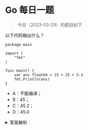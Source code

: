 # Go 每日一题

> 今日（2023-03-29）的题目如下

以下代码输出什么？

```golang
package main

import (
	"fmt"
)

func main() {
	var ans float64 = 15 + 25 + 5.2
	fmt.Println(ans)
}
```

- A：不能编译；
- B：45；
- C：45.2；
- D：45.0

<details>
<summary>答案解析：</summary>
<div>

正确答案：C。

本题涉及到常量表达式的一个知识点。

### 概念

常量表达式是指仅包含常量操作数，且是在编译的时候进行计算的。

而常量，在 Go 语言中又可以分为无类型常量和有类型常量，也可以分为字面值常量和具名常量。说人话？！

通过代码看看：

```golang
const a = 1 + 2 			// a == 3，是无类型常量
const b int8 = 1 + 2 	// b == 3，是有类型常量，类型是 int8

// 而 1、2 这样的就是字面值常量
// a、b 这样的就是具名常量
```

> 无类型常量英文是 untyped constants；具名常量英文是 named constants。

无类型常量也叫类型不确定常量，有类型常量也叫类型确定常量。虽然无类型常量类型不确定，但对于大多数类型不确定值来说，它们各自都有一个默认类型， 除了预声明的`nil`。`nil`是没有默认类型的。（参考 Go101）

- 一个字符串字面量的默认类型是 string 类型。
- 一个布尔字面量的默认类型是 bool 类型。
- 一个整数型字面量的默认类型是 int 类型。
- 一个 rune 字面量的默认类型是 rune（也就是 int32）类型。
- 一个浮点数字面量的默认类型是 float64 类型。
- 如果一个字面量含有虚部字面量，则此字面量的默认类型是 complex128 类型。

### 02 类型推断

大家都知道，Go 能自动进行类型推导。因此，在一些场景下，我们可以使用类型不确定值，而 Go 编译器会自动推断出这些值在特定场景下的类型。

如果根据上下文，没有确定的类型，则编译器会将这些不确定类型值视为它们的默认类型。

以上是 Go 中的隐式类型转换。除了这些情况，Go 是不支持隐式类型转换的，必须进行显示类型转换。

### 03 常量表达式

现在回到题目，说说常量表达式。

在 Go 语言规范中提到，任何在无类型常量上的操作结果是同一个类别的无类型常量，也就是：布尔、整数、浮点数、复数或者字符串常量。如果一个二元运算（非位移）的无类型操作数是不同类的，那么其结果是在如下列表中靠后显示的操作数的类：整数、 rune、浮点数、复数。又该说人话了？！

通过解析题目就明白这段话的意思了。

```golang
var ans float64 = 15 + 25 + 5.2
```

根据这段话，15 + 25 + 5.2 是常量表达式，因为这个表达式的操作数都是无类型的常量，因为其中有 5.2，它的默认类型是浮点型，所以这个常量表达式的结果虽然是无类型的，但默认类型是浮点型。

其实这道题抛开编程语言来说，就是一个常规的数学算式：15 + 25 + 5.2，这么简单的算式相信大家都会。所以，这道题做错了的，大概率是想多了，想复杂了！

当然，也有人说，看到这道题，怕有陷阱，所以想多了。。。

答案解析来自：[https://polarisxu.studygolang.com/posts/go/action/weekly-question-94/](https://polarisxu.studygolang.com/posts/go/action/weekly-question-94/)

---

### 2楼

“如果一个二元运算（非位移）的无类型操作数是不同类的，那么其结果是在如下列表中靠后显示的操作数的类”

这句话是不是有歧义？如果把25放到最后，这里ans的值仍然是float64类型的45.2，而不是上面描述的靠后显示的操作数的类型。

var ans float64 = 5.2 + 15 + 25 fmt.Println(ans)

### 3楼

之前有有个疑问，无类型常量，在具体运算时和其他各种类型都能运算，就像下面这种形式，现在明白了。

```golang
package main

func main() {
    const a = 1
    b := float64(1.0) + a
    c := int64(1.0) + a
    d := byte(1) + a
}
```

### 4楼

常量表达式是指仅包含常量操作数，且是在编译的时候进行计算的。



</div>
</details>
